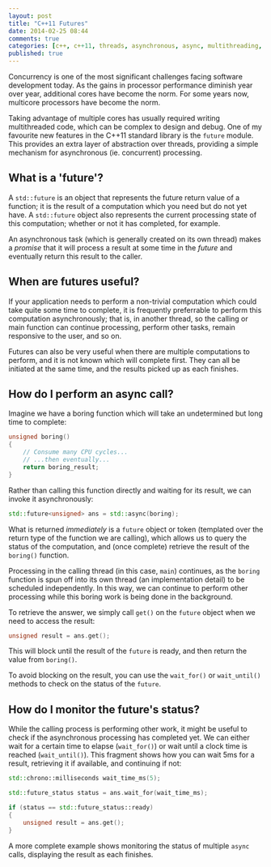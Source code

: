 ```yaml
---
layout: post
title: "C++11 Futures"
date: 2014-02-25 08:44
comments: true
categories: [c++, c++11, threads, asynchronous, async, multithreading, futures]
published: true
---
```


Concurrency is one of the most significant challenges facing software
development today.  As the gains in processor performance diminish year over
year, additional cores have become the norm.  For some years now, multicore
processors have become the norm.

Taking advantage of multiple cores has usually required writing multithreaded
code, which can be complex to design and debug.  One of my favourite new
features in the C++11 standard library is the `future` module.  This provides
an extra layer of abstraction over threads, providing a simple mechanism
for asynchronous (ie. concurrent) processing.

<!-- more -->

## What is a 'future'?

A `std::future` is an object that represents the future return value of a
function; it is the result of a computation which you need but do not yet have.
A `std::future` object also represents the current processing state of this
computation; whether or not it has completed, for example.

An asynchronous task (which is generally created on its own thread) makes a
*promise* that it will process a result at some time in the *future* and
eventually return this result to the caller.

## When are futures useful?

If your application needs to perform a non-trivial computation which could take
quite some time to complete, it is frequently preferrable to perform this
computation asynchronously; that is, in another thread, so the calling or main
function can continue processing, perform other tasks, remain responsive to the
user, and so on.

Futures can also be very useful when there are multiple computations to perform,
and it is not known which will complete first.  They can all be initiated at the
same time, and the results picked up as each finishes.

## How do I perform an async call?

Imagine we have a boring function which will take an undetermined but long time
to complete:

```c++
unsigned boring()
{
    // Consume many CPU cycles...
    // ...then eventually...
    return boring_result;
}
```

Rather than calling this function directly and waiting for its result, we can
invoke it asynchronously:

```c++
std::future<unsigned> ans = std::async(boring);
```

What is returned *immediately* is a `future` object or token (templated over the
return type of the function we are calling), which allows us to query the status
of the computation, and (once complete) retrieve the result of the `boring()`
function.

Processing in the calling thread (in this case, `main`) continues, as the
`boring` function is spun off into its own thread (an implementation detail) to
be scheduled independently.  In this way, we can continue to perform other
processing while this boring work is being done in the background.

To retrieve the answer, we simply call `get()` on the `future` object when we
need to access the result:

```c++
unsigned result = ans.get();
```

This will block until the result of the `future` is ready, and then return
the value from `boring()`.

To avoid blocking on the result, you can use the `wait_for()` or `wait_until()`
methods to check on the status of the `future`.

## How do I monitor the future's status?

While the calling process is performing other work, it might be useful to check
if the asynchronous processing has completed yet.  We can either wait for
a certain time to elapse (`wait_for()`) or wait until a clock time is reached
(`wait_until()`).  This fragment shows how you can wait 5ms for a result,
retrieving it if available, and continuing if not:

```c++
std::chrono::milliseconds wait_time_ms(5);

std::future_status status = ans.wait_for(wait_time_ms);

if (status == std::future_status::ready)
{
    unsigned result = ans.get();
}
```

A more complete example shows monitoring the status of multiple `async` calls,
displaying the result as each finishes.
